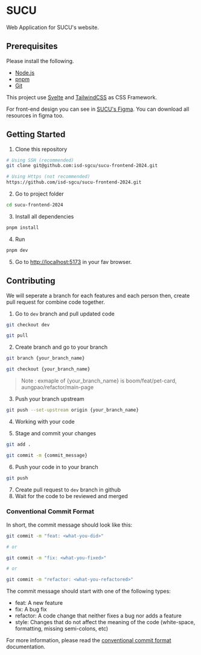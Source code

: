 # SUCU

Web Application for SUCU's website.

## Prerequisites

Please install the following.

- [Node.js](https://nodejs.org/en/)
- [pnpm](https://pnpm.io/)
- [Git](https://git-scm.com/)

This project use [Svelte](https://svelte.dev/docs/) and [TailwindCSS](https://tailwindcss.com/) as CSS Framework.

For front-end design you can see in [SUCU's Figma](https://www.figma.com/design/aRYzEyHTPTkB4eXK3T0WUA/SUCU-Website-Project?node-id=100-903&t=5cADlqPwyjmxeQOG-1). You can download all resources in figma too.

## Getting Started

1. Clone this repository

```bash
# Using SSH (recommended)
git clone git@github.com:isd-sgcu/sucu-frontend-2024.git

# Using Https (not recommended)
https://github.com/isd-sgcu/sucu-frontend-2024.git
```

2. Go to project folder

```bash
cd sucu-frontend-2024
```

3. Install all dependencies

```bash
pnpm install
```

4. Run

```bash
pnpm dev
```

5. Go to [http://localhost:5173](http://localhost:5173) in your fav browser.

## Contributing

We will seperate a branch for each features and each person then, create pull request for combine code together.

1. Go to `dev` branch and pull updated code

```bash
git checkout dev

git pull
```

2. Create branch and go to your branch

```bash
git branch {your_branch_name}

git checkout {your_branch_name}
```

> Note : exmaple of {your_branch_name} is boom/feat/pet-card, aungpao/refactor/main-page

3. Push your branch upstream

```bash
git push --set-upstream origin {your_branch_name}
```

4. Working with your code

5. Stage and commit your changes

```bash
git add .

git commit -m {commit_message}
```

6. Push your code in to your branch

```bash
git push
```

7. Create pull request to `dev` branch in github
8. Wait for the code to be reviewed and merged

### Conventional Commit Format

In short, the commit message should look like this:

```bash
git commit -m "feat: <what-you-did>"

# or

git commit -m "fix: <what-you-fixed>"

# or

git commit -m "refactor: <what-you-refactored>"
```

The commit message should start with one of the following types:

- feat: A new feature
- fix: A bug fix
- refactor: A code change that neither fixes a bug nor adds a feature
- style: Changes that do not affect the meaning of the code (white-space, formatting, missing semi-colons, etc)

For more information, please read the [conventional commit format](https://www.conventionalcommits.org/en/v1.0.0/) documentation.
